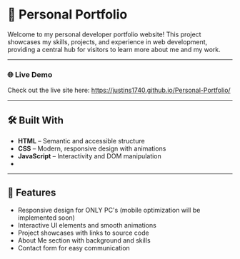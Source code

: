 # 💼 Personal Portfolio

Welcome to my personal developer portfolio website! This project showcases my skills, projects, and experience in web development, providing a central hub for visitors to learn more about me and my work.

---

### 🌐 Live Demo
Check out the live site here: https://justins1740.github.io/Personal-Portfolio/

---

## 🛠️ Built With

- **HTML** – Semantic and accessible structure
- **CSS** – Modern, responsive design with animations
- **JavaScript** – Interactivity and DOM manipulation
- 
---

## 🚀 Features

- Responsive design for ONLY PC's (mobile optimization will be implemented soon)
- Interactive UI elements and smooth animations
- Project showcases with links to source code
- About Me section with background and skills
- Contact form for easy communication
